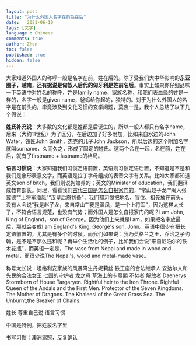 ```yaml
---
layout: post
title: "为什么外国人名字在前姓在后"
date:   2021-06-10
tags: [文学]
language : Chinese
comments: true
author: Zhen
toc: false
published: true
hidden: false
---
```

大家知道外国人的称呼一般是名字在前，姓在后的。除了受我们大中华影响的**东亚圈子，越南，还有据说是匈奴人后代的匈牙利是姓前名后**。事实上如果你仔细品味一下英语中对姓名的称呼，姓是family name，家族名称，和我们表血缘的姓是一样的，名字一般是given name，爸妈给你起的，独特的。对于为什么外国人的名字是在前头的，毕竟涉及到文化习惯的玄学问题，莫衷一是，我个人总结了以下几个假说：

**姓氏补充说**：大多数的文化都是姓都是后诞生的，所以一般人都只有名字name，后来（大约11世纪）为了区分，在后边加了好多附加，比如来自水边的John Water，铁匠John Smith，杰克的儿子John Jackson，所以后边的这个附加名字就叫surname，久而久之，形成了固定的姓氏。这两个合在一起，名在前，姓在后，就有了firstname + lastname的格局。

**语言习惯说**：大家知道我们习惯定语前置，英语则习惯定语后置，不知道是不是和我们是象形表意文字，而英语是拉丁字母组成的表音文字有关系。比如大家都知道英文son of bitch，我们则说狗娘养的；英文的Minister of education，我们翻译成教育部长。同理，看看我们[古代三国是怎么自报家门的](https://www.bilibili.com/s/video/BV1NZ4y1H768)，“常山赵子龙”“阉人张翼德”“上将军潘凤”“汉皇后裔刘备”，我们都习惯把地名、官位、祖先放在前头，没有人会说“我是赵子龙，来自常山”“我是潘凤，是一个上将军”，因为这样太长了，不符合语言规范，也没有气势；而外国人是怎么自报家门的呢？I am John, King of England，son of George。因为他们上来就是I am，如果把名字放最后，那就会变成I am England's King, George's son, John。英语中很少有把长定语前置的，尤其是有多个的时候。而我们如果说：我乃英格兰之王，乔治之子约翰，是不是不那么违和呢？再举个生活化的例子，比如我们会说“来自尼泊尔的铁木花瓶”，而英语一定是，The vase from Nepal and made in wood and metal，而很少说The Nepal's, wood and metal-made vase。


称号太长说：坦格利安家族的风暴降生丹妮莉丝 铁王座的合法继承人 安达尔人和先民的合法女王 七国的守护者 龙之母 草海上的卡丽熙 不焚者 解放者
Daenerys Stormborn of House Targaryen. Rightful heir to the Iron Throne. Rightful Queen of the Andals and the First Men. Protector of the Seven Kingdoms. The Mother of Dragons. The Khaleesi of the Great Grass Sea. The Unburnt,the Breaker of Chains.


姓长
尊重自己说
语言习惯

中国是特例，把姓放名字里

书写习惯：澳洲驾照，反复确认
<!--stackedit_data:
eyJoaXN0b3J5IjpbLTE3OTIxOTQ2MTAsMTA2NDAwNjc2MSwtMj
AyNDE3MTA0NSwtMjAzODk3MzE5OCwxNDc0NTQ5MDgyLC0xNjEw
ODM5NTcsNzA2MTE0NjRdfQ==
-->